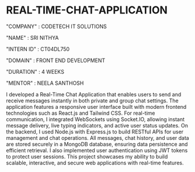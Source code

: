 # REAL-TIME-CHAT-APPLICATION

"COMPANY" : CODETECH IT SOLUTIONS
 
 "NAME" : SRI NITHYA

 "INTERN ID" : CT04DL750

 "DOMAIN" : FRONT END DEVELOPMENT

 "DURATION" : 4 WEEKS

 "MENTOR" : NEELA SANTHOSH  

 I developed a Real-Time Chat Application that enables users to send and receive messages instantly in both private and group chat settings. The application features a responsive user interface built with modern frontend technologies such as React.js and Tailwind CSS. For real-time communication, I integrated WebSockets using Socket.IO, allowing instant message delivery, live typing indicators, and active user status updates. On the backend, I used Node.js with Express.js to build RESTful APIs for user management and chat operations. All messages, chat history, and user data are stored securely in a MongoDB database, ensuring data persistence and efficient retrieval. I also implemented user authentication using JWT tokens to protect user sessions. This project showcases my ability to build scalable, interactive, and secure web applications with real-time features.
 
